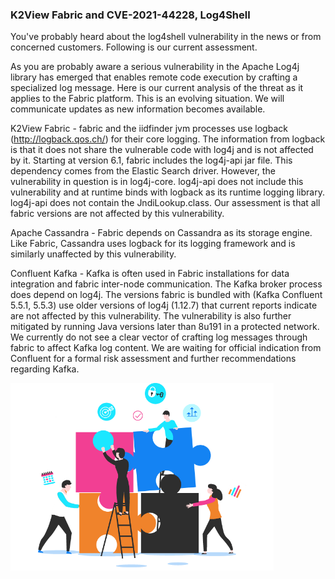 ### K2View Fabric and CVE-2021-44228, Log4Shell

You've probably heard about the log4shell vulnerability in the news or from concerned customers.  Following is our current assessment. 

As you are probably aware a serious vulnerability in the Apache Log4j library has emerged that enables remote code execution by crafting a specialized log message. 
Here is our current analysis of the threat as it applies to the Fabric platform. This is an evolving situation. 
We will communicate updates as new information becomes available.

K2View Fabric - fabric and the iidfinder jvm processes use logback (http://logback.qos.ch/) for their core logging. 
The information from logback is that it does not share the vulnerable code with log4j and is not affected by it.
Starting at version 6.1, fabric includes the log4j-api jar file. This dependency comes from the Elastic Search driver. 
However, the vulnerability in question is in log4j-core. 
log4j-api does not include this vulnerability and at runtime binds with logback as its runtime logging library. 
log4j-api does not contain the JndiLookup.class.
Our assessment is that all fabric versions are not affected by this vulnerability.

Apache Cassandra - Fabric depends on Cassandra as its storage engine. Like Fabric, Cassandra uses logback for its logging framework and is similarly unaffected by this vulnerability.

Confluent Kafka - Kafka is often used in Fabric installations for data integration and fabric inter-node communication. 
The Kafka broker process does depend on log4j.
The versions fabric is bundled with (Kafka Confluent 5.5.1, 5.5.3) use older versions of log4j (1.12.7) that current reports indicate are not affected by this vulnerability. 
The vulnerability is also further mitigated by running Java versions later than 8u191 in a protected network. 
We currently do not see a clear vector of crafting log messages through fabric to affect Kafka log content.
We are waiting for official indication from Confluent for a formal risk assessment and further recommendations regarding Kafka.

<img src="images/img11.png" alt="image" style="zoom: 60%;" />